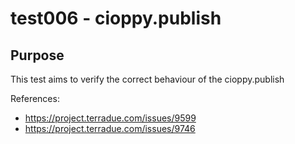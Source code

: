 # test006 - cioppy.publish

## Purpose

This test aims to verify the correct behaviour of the cioppy.publish 

References:

* https://project.terradue.com/issues/9599
* https://project.terradue.com/issues/9746
